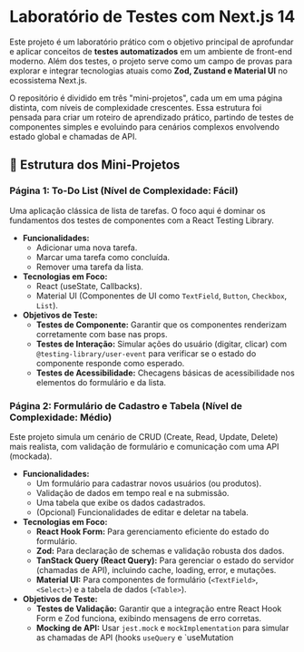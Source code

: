 # Laboratório de Testes com Next.js 14

Este projeto é um laboratório prático com o objetivo principal de aprofundar e aplicar conceitos de **testes automatizados** em um ambiente de front-end moderno. Além dos testes, o projeto serve como um campo de provas para explorar e integrar tecnologias atuais como **Zod, Zustand e Material UI** no ecossistema Next.js.

O repositório é dividido em três "mini-projetos", cada um em uma página distinta, com níveis de complexidade crescentes. Essa estrutura foi pensada para criar um roteiro de aprendizado prático, partindo de testes de componentes simples e evoluindo para cenários complexos envolvendo estado global e chamadas de API.

## 🎯 Estrutura dos Mini-Projetos

### Página 1: To-Do List (Nível de Complexidade: Fácil)

Uma aplicação clássica de lista de tarefas. O foco aqui é dominar os fundamentos dos testes de componentes com a React Testing Library.

* **Funcionalidades:**
    * Adicionar uma nova tarefa.
    * Marcar uma tarefa como concluída.
    * Remover uma tarefa da lista.
* **Tecnologias em Foco:**
    * React (useState, Callbacks).
    * Material UI (Componentes de UI como `TextField`, `Button`, `Checkbox`, `List`).
* **Objetivos de Teste:**
    * **Testes de Componente:** Garantir que os componentes renderizam corretamente com base nas props.
    * **Testes de Interação:** Simular ações do usuário (digitar, clicar) com `@testing-library/user-event` para verificar se o estado do componente responde como esperado.
    * **Testes de Acessibilidade:** Checagens básicas de acessibilidade nos elementos do formulário e da lista.

### Página 2: Formulário de Cadastro e Tabela (Nível de Complexidade: Médio)

Este projeto simula um cenário de CRUD (Create, Read, Update, Delete) mais realista, com validação de formulário e comunicação com uma API (mockada).

* **Funcionalidades:**
    * Um formulário para cadastrar novos usuários (ou produtos).
    * Validação de dados em tempo real e na submissão.
    * Uma tabela que exibe os dados cadastrados.
    * (Opcional) Funcionalidades de editar e deletar na tabela.
* **Tecnologias em Foco:**
    * **React Hook Form:** Para gerenciamento eficiente do estado do formulário.
    * **Zod:** Para declaração de schemas e validação robusta dos dados.
    * **TanStack Query (React Query):** Para gerenciar o estado do servidor (chamadas de API), incluindo cache, loading, error, e mutações.
    * **Material UI:** Para componentes de formulário (`<TextField>`, `<Select>`) e a tabela de dados (`<Table>`).
* **Objetivos de Teste:**
    * **Testes de Validação:** Garantir que a integração entre React Hook Form e Zod funciona, exibindo mensagens de erro corretas.
    * **Mocking de API:** Usar `jest.mock` e `mockImplementation` para simular as chamadas de API (hooks `useQuery` e `useMutation